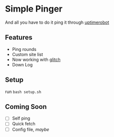 # Simple Pinger

And all you have to do it ping it through [uptimerobot](https://uptimerobot.com)
<!-- want to remove pinging through uptimerobot -->

## Features
- Ping rounds
- Custom site list
- Now working with [glitch](https://glitch.com/)
- Down Log

## Setup
run `bash setup.sh`<br>

## Coming Soon
- [ ] Self ping
- [ ] Quick fetch
- [ ] Config file, _maybe_
